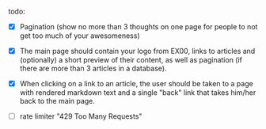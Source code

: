 todo:
 - [X] Pagination (show no more than 3 thoughts on one page for people to not get too much of your awesomeness)
 
- [X] The main page should contain your logo from EX00, links to articles and (optionally) a short preview of their content, as well as pagination (if there are more than 3 articles in a database).

- [X] When clicking on a link to an article, the user should be taken to a page with rendered markdown text and a single "back" link that takes him/her back to the main page.

- [ ] rate limiter "429 Too Many Requests"
